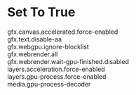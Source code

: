 # Set To True
gfx.canvas.accelerated.force-enabled\
gfx.text.disable-aa\
gfx.webgpu.ignore-blocklist\
gfx.webrender.all\
gfx.webrender.wait-gpu-finished.disabled\
layers.acceleration.force-enabled\
layers.gpu-process.force-enabled\
media.gpu-process-decoder
